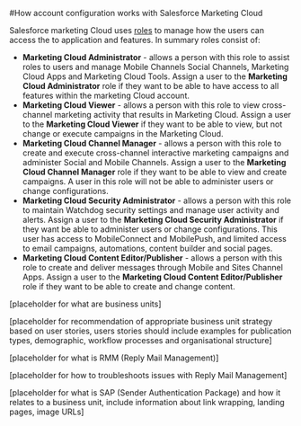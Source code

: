 #How account configuration works with Salesforce Marketing Cloud

Salesforce marketing Cloud uses [roles](https://help.marketingcloud.com/en/documentation/marketing_cloud/smc_roles/) to manage how the users can access the to application and features. In summary roles consist of:

* **Marketing Cloud Administrator** - allows a person with this role to assist roles to users and manage Mobile Channels Social Channels, Marketing Cloud Apps and Marketing Cloud Tools. Assign a user to the **Marketing Cloud Administrator** role if they want to be able to have access to all features within the marketing Cloud account.
* **Marketing Cloud Viewer** - allows a person with this role to view cross-channel marketing activity that results in Marketing Cloud. Assign a user to the **Marketing Cloud Viewer** if they want to be able to view, but not change or execute campaigns in the Marketing Cloud.
* **Marketing Cloud Channel Manager** - allows a person with this role to create and execute cross-channel interactive marketing campaigns and administer Social and Mobile Channels. Assign a user to the **Marketing Cloud Channel Manager** role if they want to be able to view and create campaigns. A user in this role will not be able to administer users or change configurations.
* **Marketing Cloud Security Administrator** - allows a person with this role to maintain Watchdog security settings and manage user activity and alerts. Assign a user to the **Marketing Cloud Security Administrator** if they want be able to administer users or change configurations. This user has access to MobileConnect and MobilePush, and limited access to email campaigns, automations, content builder and social pages. 
* **Marketing Cloud Content Editor/Publisher** - allows a person with this role to create and deliver messages through Mobile and Sites Channel Apps. Assign a user to the **Marketing Cloud Content Editor/Publisher** role if they want to be able to create and change content.

[placeholder for what are business units]

[placeholder for recommendation of appropriate business unit strategy based on user stories, users stories should include examples for publication types, demographic, workflow processes and organisational structure]

[placeholder for what is RMM (Reply Mail Management)]

[placeholder for how to troubleshoots issues with Reply Mail Management]

[placeholder for what is SAP (Sender Authentication Package) and how it relates to a business unit, include information about link wrapping, landing pages, image URLs]

